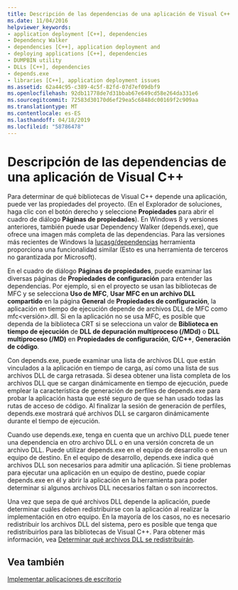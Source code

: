 ```yaml
---
title: Descripción de las dependencias de una aplicación de Visual C++
ms.date: 11/04/2016
helpviewer_keywords:
- application deployment [C++], dependencies
- Dependency Walker
- dependencies [C++], application deployment and
- deploying applications [C++], dependencies
- DUMPBIN utility
- DLLs [C++], dependencies
- depends.exe
- libraries [C++], application deployment issues
ms.assetid: 62a44c95-c389-4c5f-82fd-07d7ef09dbf9
ms.openlocfilehash: 92db11778de7d31bbab67e649cd58e264da331e6
ms.sourcegitcommit: 72583d30170d6ef29ea5c6848dc00169f2c909aa
ms.translationtype: MT
ms.contentlocale: es-ES
ms.lasthandoff: 04/18/2019
ms.locfileid: "58786478"
---
```

# <a name="understanding-the-dependencies-of-a-visual-c-application"></a>Descripción de las dependencias de una aplicación de Visual C++

Para determinar de qué bibliotecas de Visual C++ depende una aplicación, puede ver las propiedades del proyecto. (En el Explorador de soluciones, haga clic con el botón derecho y seleccione **Propiedades** para abrir el cuadro de diálogo **Páginas de propiedades**). En Windows 8 y versiones anteriores, también puede usar Dependency Walker (depends.exe), que ofrece una imagen más completa de las dependencias. Para las versiones más recientes de Windows la [lucasg/dependencias](https://github.com/lucasg/Dependencies) herramienta proporciona una funcionalidad similar (Esto es una herramienta de terceros no garantizada por Microsoft).

En el cuadro de diálogo **Páginas de propiedades**, puede examinar las diversas páginas de **Propiedades de configuración** para entender las dependencias. Por ejemplo, si en el proyecto se usan las bibliotecas de MFC y se selecciona **Uso de MFC**, **Usar MFC en un archivo DLL compartido** en la página **General** de **Propiedades de configuración**, la aplicación en tiempo de ejecución depende de archivos DLL de MFC como mfc\<versión>.dll. Si en la aplicación no se usa MFC, es posible que dependa de la biblioteca CRT si se selecciona un valor de **Biblioteca en tiempo de ejecución** de **DLL de depuración multiproceso (/MDd)** o **DLL multiproceso (/MD)** en **Propiedades de configuración**, **C/C++**, **Generación de código**.

Con depends.exe, puede examinar una lista de archivos DLL que están vinculados a la aplicación en tiempo de carga, así como una lista de sus archivos DLL de carga retrasada. Si desea obtener una lista completa de los archivos DLL que se cargan dinámicamente en tiempo de ejecución, puede emplear la característica de generación de perfiles de depends.exe para probar la aplicación hasta que esté seguro de que se han usado todas las rutas de acceso de código. Al finalizar la sesión de generación de perfiles, depends.exe mostrará qué archivos DLL se cargaron dinámicamente durante el tiempo de ejecución.

Cuando use depends.exe, tenga en cuenta que un archivo DLL puede tener una dependencia en otro archivo DLL o en una versión concreta de un archivo DLL. Puede utilizar depends.exe en el equipo de desarrollo o en un equipo de destino. En el equipo de desarrollo, depends.exe indica qué archivos DLL son necesarios para admitir una aplicación. Si tiene problemas para ejecutar una aplicación en un equipo de destino, puede copiar depends.exe en él y abrir la aplicación en la herramienta para poder determinar si algunos archivos DLL necesarios faltan o son incorrectos.

Una vez que sepa de qué archivos DLL depende la aplicación, puede determinar cuáles deben redistribuirse con la aplicación al realizar la implementación en otro equipo. En la mayoría de los casos, no es necesario redistribuir los archivos DLL del sistema, pero es posible que tenga que redistribuirlos para las bibliotecas de Visual C++. Para obtener más información, vea [Determinar qué archivos DLL se redistribuirán](determining-which-dlls-to-redistribute.md).

## <a name="see-also"></a>Vea también

[Implementar aplicaciones de escritorio](deploying-native-desktop-applications-visual-cpp.md)
